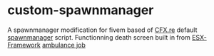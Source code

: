 # custom-spawnmanager
 A spawnmanager modification for fivem based of [CFX.re](https://github.com/citizenfx) default [spawnmanager](https://github.com/citizenfx/cfx-server-data/tree/master/resources/%5Bmanagers%5D/spawnmanager) script.
 Functionning death screen built in from [ESX-Framework](https://github.com/esx-framework) [ambulance job](https://github.com/esx-framework/esx_ambulancejob)
